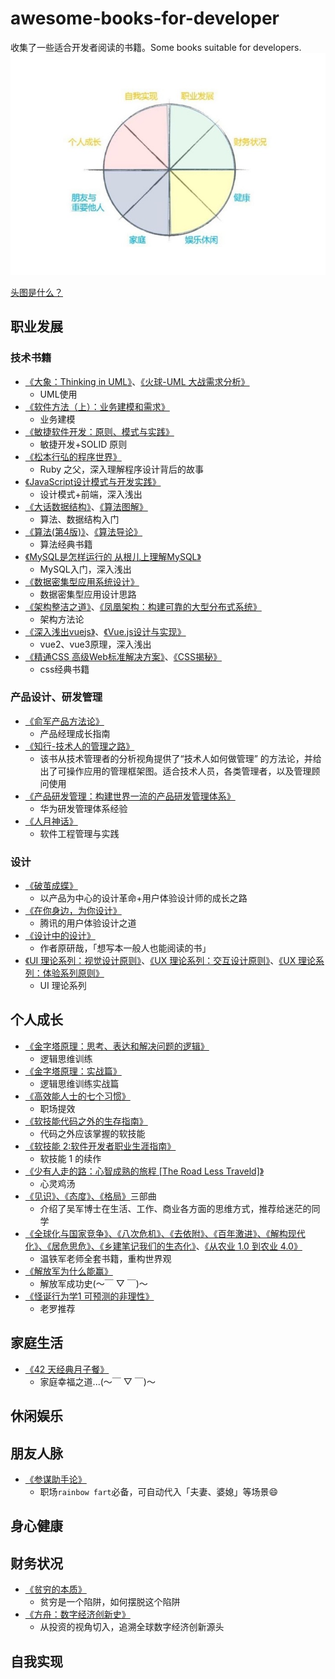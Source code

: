 # awesome-books-for-developer

收集了一些适合开发者阅读的书籍。Some books suitable for developers.
[![生命之花](./public/life-flower.jpg)](https://help.dida365.com/tasks/a/6782225676779913216/%E5%A6%82%E4%BD%95%E7%94%A8%E6%BB%B4%E7%AD%94%E6%B8%85%E5%8D%95%E8%BF%9B%E8%A1%8C%E7%94%9F%E6%B6%AF%E8%A7%84%E5%88%92%EF%BC%9F)

[头图是什么？](https://www.jianshu.com/p/847e11cf28c4)

## 职业发展

### 技术书籍
- [《大象：Thinking in UML》](https://item.jd.com/10971142.html)、[《火球-UML 大战需求分析》](https://item.jd.com/12990922.html)
  - UML使用
- [《软件方法（上）：业务建模和需求》](https://item.jd.com/12908003.html)
  - 业务建模
- [《敏捷软件开发：原则、模式与实践》](https://item.jd.com/10078483.html#crumb-wrap)
  - 敏捷开发+SOLID 原则
- [《松本行弘的程序世界》](https://item.jd.com/10036658376648.html)
  - Ruby 之父，深入理解程序设计背后的故事
- [《JavaScript设计模式与开发实践》](https://item.jd.com/13265334.html)
  - 设计模式+前端，深入浅出
- [《大话数据结构》](https://item.jd.com/12987622.html)、[《算法图解》](https://item.jd.com/12911513.html)
  - 算法、数据结构入门
- [《算法(第4版)》](https://item.jd.com/11098789.html)、[《算法导论》](https://item.jd.com/11144230.html)
  - 算法经典书籍
- [《MySQL是怎样运行的 从根儿上理解MySQL》](https://item.jd.com/13009316.html)
  - MySQL入门，深入浅出
- [《数据密集型应用系统设计》](https://item.jd.com/12437624.html)
  - 数据密集型应用设计思路
- [《架构整洁之道》](https://item.jd.com/12447192.html)、[《凤凰架构：构建可靠的大型分布式系统》](https://item.jd.com/12880681.html)
  - 架构方法论
- [《深入浅出vuejs》](https://item.jd.com/10025673797903.html)、[《Vue.js设计与实现》](https://item.jd.com/13611922.html)
  - vue2、vue3原理，深入浅出
- [《精通CSS 高级Web标准解决方案》](https://item.jd.com/12550434.html)、[《CSS揭秘》](https://item.jd.com/13305034.html)
  - css经典书籍

### 产品设计、研发管理
- [《俞军产品方法论》](https://item.jd.com/63204481632.html)
  - 产品经理成长指南
- [《知行-技术人的管理之路》](https://item.jd.com/49363119272.html)
  - 该书从技术管理者的分析视角提供了“技术人如何做管理” 的方法论，并给出了可操作应用的管理框架图。适合技术人员，各类管理者，以及管理顾问使用
- [《产品研发管理：构建世界一流的产品研发管理体系》](https://item.jd.com/12829172.html)
  - 华为研发管理体系经验
- [《人月神话》](https://item.jd.com/12401749.html)
  - 软件工程管理与实践

### 设计
- [《破茧成蝶》](https://item.jd.com/12930454.html)
  - 以产品为中心的设计革命+用户体验设计师的成长之路
- [《在你身边，为你设计》](https://item.jd.com/10026563741056.html)
  - 腾讯的用户体验设计之道
- [《设计中的设计》](https://item.jd.com/12209749.html)
  - 作者原研哉，「想写本一般人也能阅读的书」
- [《UI 理论系列：视觉设计原则》](./books/UI理论系列：视觉设计原则_V0.1.pdf)、[《UX 理论系列：交互设计原则》](./books/UX理论系列：交互设计原则_V0.1.pdf)、[《UX 理论系列：体验系列原则》](./books/UX理论系列：体验系列原则_V0.1.pdf)
  - UI 理论系列

## 个人成长

- [《金字塔原理：思考、表达和解决问题的逻辑》](https://item.jd.com/12591738.html)
  - 逻辑思维训练
- [《金字塔原理：实战篇》](https://item.jd.com/12629218.html)
  - 逻辑思维训练实战篇
- [《高效能人士的七个习惯》](https://item.jd.com/12908318.html)
  - 职场提效
- [《软技能代码之外的生存指南》](https://item.jd.com/11987446.html)
  - 代码之外应该掌握的软技能
- [《软技能 2:软件开发者职业生涯指南》](https://item.jd.com/12858102.html)
  - 软技能 1 的续作
- [《少有人走的路：心智成熟的旅程 [The Road Less Traveld]》](https://item.jd.com/12992224.html#crumb-wrap)
  - 心灵鸡汤
- [《见识》、《态度》、《格局》](https://item.jd.com/10022125511278.html)三部曲
  - 介绍了吴军博士在生活、工作、商业各方面的思维方式，推荐给迷茫的同学
- [《全球化与国家竞争》、《八次危机》、《去依附》、《百年激进》、《解构现代化》、《居危思危》、《乡建笔记我们的生态化》](https://item.jd.com/10027970601464.html)、[《从农业 1.0 到农业 4.0》](https://item.jd.com/52835116168.html)
  - 温铁军老师全套书籍，重构世界观
- [《解放军为什么能赢》](https://item.jd.com/13629302.html)
  - 解放军成功史(～￣ ▽ ￣)～
- [《怪诞行为学1 可预测的非理性》](https://item.jd.com/12284718.html)
  - 老罗推荐

## 家庭生活

- [《42 天经典月子餐》](https://www.zhihu.com/pub/book/120172589)
  - 家庭幸福之道...(～￣ ▽ ￣)～

## 休闲娱乐

## 朋友人脉
- [《参谋助手论》](https://item.jd.com/10044424632064.html)
  - 职场`rainbow fart`必备，可自动代入「夫妻、婆媳」等场景😄

## 身心健康

## 财务状况

- [《贫穷的本质》](https://item.jd.com/32211540828.html)
  - 贫穷是一个陷阱，如何摆脱这个陷阱
- [《方舟：数字经济创新史》](https://item.jd.com/12991366.html)
  - 从投资的视角切入，追溯全球数字经济创新源头

## 自我实现
